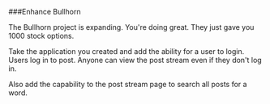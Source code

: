 ###Enhance Bullhorn

The Bullhorn project is expanding. You're doing great. They just gave you 1000 stock options.

Take the application you created and add the ability for a user to login. Users log in to post. Anyone can view the post stream even if they don't log in.

Also add the capability to the post stream page to search all posts for a word.